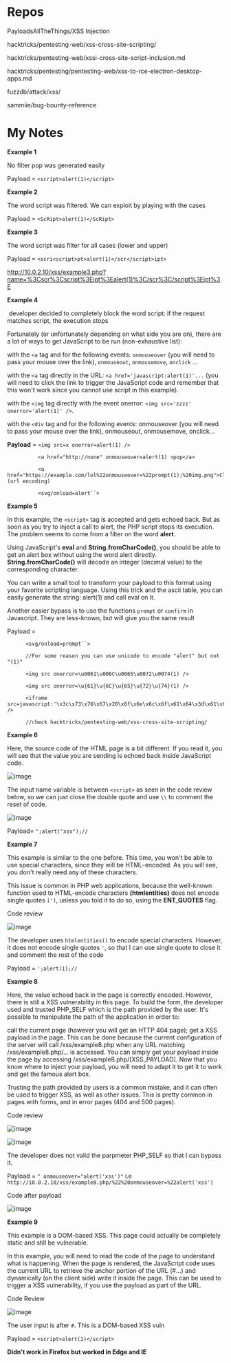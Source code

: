 # Repos 

PayloadsAllTheThings/XSS Injection

hacktricks/pentesting-web/xss-cross-site-scripting/

hacktricks/pentesting-web/xssi-cross-site-script-inclusion.md

hacktricks/pentesting/pentesting-web/xss-to-rce-electron-desktop-apps.md

fuzzdb/attack/xss/

sammiie/bug-bounty-reference

# My Notes

**Example 1**

No filter pop was generated easily 

Payload = `<script>alert(1)</script>`

**Example 2**

The word script was filtered. We can exploit by playing with the cases

Payload = `<ScRipt>alert(1)</ScRipt>`


**Example 3**

The word script was filter for all cases (lower and upper)

Payload = `<scri<script>pt>alert(1)</scr</script>ipt>`

http://10.0.2.10/xss/example3.php?name=%3Cscr%3Cscript%3Eipt%3Ealert(1)%3C/scr%3C/script%3Eipt%3E

**Example 4**

 developer decided to completely block the word script: if the request matches script, the execution stops
 
 Fortunately (or unfortunately depending on what side you are on), there are a lot of ways to get JavaScript to be run (non-exhaustive list):

with the `<a` tag and for the following events: `onmouseover` (you will need to pass your mouse over the link), `onmouseout`, `onmousemove`, `onclick` ...

with the `<a` tag directly in the URL: `<a href='javascript:alert(1)'...` (you will need to click the link to trigger the JavaScript code and remember that this won't work since you cannot use script in this example).

with the `<img` tag directly with the event onerror: `<img src='zzzz' onerror='alert(1)' />`.

with the `<div` tag and for the following events: onmouseover (you will need to pass your mouse over the link), onmouseout, onmousemove, onclick...

**Payload** = `<img src=x onerror=alert(1) />`

              <a href="http://none" onmouseover=alert(1) >pop</a>
              
              <a href="https://example.com/lol%22onmouseover=%22prompt(1);%20img.png">Click</a>  (url encoding)
              
              <svg/onload=alert``>
              
              
 **Example 5**
 
In this example, the `<script>` tag is accepted and gets echoed back. But as soon as you try to inject a call to alert, the PHP script stops its execution. The problem seems to come from a filter on the word **alert**.

Using JavaScript's **eval** and **String.fromCharCode()**, you should be able to get an alert box without using the word alert directly. **String.fromCharCode()** will decode an integer (decimal value) to the corresponding character.

You can write a small tool to transform your payload to this format using your favorite scripting language.
Using this trick and the ascii table, you can easily generate the string: alert(1) and call eval on it.

Another easier bypass is to use the functions `prompt` or `confirm` in Javascript. They are less-known, but will give you the same result

Payload = 

          <svg/onload=prompt``>
          
          //For some reason you can use unicode to encode "alert" but not "(1)"
          
          <img src onerror=\u0061\u006C\u0065\u0072\u0074(1) />
          
          <img src onerror=\u{61}\u{6C}\u{65}\u{72}\u{74}(1) />
          
          <iframe src=javascript:'\x3c\x73\x76\x67\x20\x6f\x6e\x6c\x6f\x61\x64\x3d\x61\x6c\x65\x72\x74\x28\x31\x29\x3e' />
          
          //check hacktricks/pentesting-web/xss-cross-site-scripting/
          
**Example 6**

Here, the source code of the HTML page is a bit different. If you read it, you will see that the value you are sending is echoed back inside JavaScript code.

![image](https://user-images.githubusercontent.com/16500435/103246788-ffacbd00-4964-11eb-9f88-4b36c0fbdb9e.png)

The input name variable is between `<script>` as seen in the code review below, so we can just close the double quote and use `\\` to comment the reset of code.

![image](https://user-images.githubusercontent.com/16500435/103265234-6655c900-49ad-11eb-9100-98e02fc97605.png)


Payload= `";alert("xss");//`

**Example 7**

This example is similar to the one before. This time, you won't be able to use special characters, since they will be HTML-encoded. As you will see, you don't really need any of these characters.

This issue is common in PHP web applications, because the well-known function used to HTML-encode characters **(htmlentities)** does not encode single quotes `(')`, unless you told it to do so, using the **ENT_QUOTES** flag.

Code review

![image](https://user-images.githubusercontent.com/16500435/103266140-41faec00-49af-11eb-91ca-4db2840f31a3.png)

The developer uses `htmlentities()` to encode special characters. However, it does not encode single quotes `'`, so that I can use single quote to close it and comment the rest of the code

Payload = `';alert(1);//`

**Example 8**

Here, the value echoed back in the page is correctly encoded. However, there is still a XSS vulnerability in this page. To build the form, the developer used and trusted PHP_SELF which is the path provided by the user. It's possible to manipulate the path of the application in order to:

call the current page (however you will get an HTTP 404 page);
get a XSS payload in the page.
This can be done because the current configuration of the server will call /xss/example8.php when any URL matching /xss/example8.php/... is accessed. You can simply get your payload inside the page by accessing /xss/example8.php/[XSS_PAYLOAD]. Now that you know where to inject your payload, you will need to adapt it to get it to work and get the famous alert box.

Trusting the path provided by users is a common mistake, and it can often be used to trigger XSS, as well as other issues. This is pretty common in pages with forms, and in error pages (404 and 500 pages).

Code review

![image](https://user-images.githubusercontent.com/16500435/103271170-c8b4c680-49b9-11eb-979e-21cead5ddee1.png)

![image](https://user-images.githubusercontent.com/16500435/103271444-90fa4e80-49ba-11eb-8667-c91132357625.png)


The developer does not valid the parpmeter PHP_SELF so that I can bypass it.

Payload = `" onmouseover="alert('xss')"` i.e `http://10.0.2.10/xss/example8.php/%22%20onmouseover=%22alert('xss')`

Code after payload

![image](https://user-images.githubusercontent.com/16500435/103271294-1f220500-49ba-11eb-83ad-051d46380a73.png)

**Example 9**

This example is a DOM-based XSS. This page could actually be completely static and still be vulnerable.

In this example, you will need to read the code of the page to understand what is happening. When the page is rendered, the JavaScript code uses the current URL to retrieve the anchor portion of the URL (#...) and dynamically (on the client side) write it inside the page. This can be used to trigger a XSS vulnerability, if you use the payload as part of the URL.

Code Review

![image](https://user-images.githubusercontent.com/16500435/103274660-7a57f580-49c2-11eb-928c-a8c2a61be9fe.png)

The user input is after `#`. This is a DOM-based XSS vuln

Payload = `<script>alert(1)</script>`

**Didn't work in Firefox but worked in Edge and IE**



        
